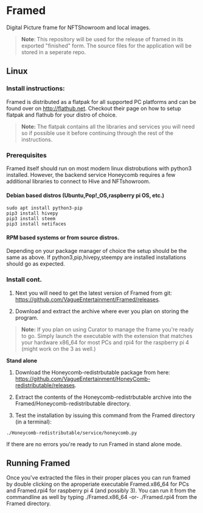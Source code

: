 # Framed
Digital Picture frame for NFTShowroom and local images. 

> **Note**: This repository will be used for the release of framed in its exported "finished" form. The source files for the application will be stored in a seperate repo.

## Linux

### Install instructions:

Framed is distributed as a flatpak for all supported PC platforms and can be found over on http://flathub.net. Checkout their page on how to setup flatpak and flathub for your distro of choice. 
> **Note:** The flatpak contains all the libraries and services you will need so if possible use it before continuing through the  rest of the instructions. 

### Prerequisites

Framed itself should run on most modern linux distrobutions with python3 installed. However, the backend service Honeycomb requires a few additional libraries to connect to Hive and NFTshowroom.

#### Debian based distros (Ubuntu,Pop!_OS,raspberry pi OS, etc.)

``` 
sudo apt install python3-pip
pip3 install hivepy
pip3 install steem
pip3 install netifaces
```

#### RPM based systems or from source distros.

Depending on your package manager of choice the setup should be the same as above. If python3,pip,hivepy,steempy are installed installations should go as expected.

### Install cont.

1. Next you will need to get the latest version of Framed from git: https://github.com/VagueEntertainment/Framed/releases. 

2. Download and extract the archive where ever you plan on storing the program.

> **Note:** If you plan on using Curator to manage the frame you're ready to go. Simply launch the executable with the extension that matches your hardware x86_64 for most PCs  and rpi4 for the raspberry pi 4 (might work on the 3 as well.)

**Stand alone**
1. Download the Honeycomb-redistrbutable package from here: https://github.com/VagueEntertainment/HoneyComb-redistributable/releases.

2. Extract the contents of the Honeycomb-redistrbutable archive into the Framed/Honeycomb-redistributable directory.

3. Test the installation by issuing this command from the Framed directory (in a terminal):
```
./Honeycomb-redistributable/service/honeycomb.py
```
If there are no errors you're ready to run Framed in stand alone mode.

## Running Framed

Once you've extracted the files in their proper places you can run framed by double clicking on the aproperiate executable Framed.x86_64 for PCs and Framed.rpi4 for raspberry pi 4 (and possibly 3). You can run it from the commandline as well by typing ./Framed.x86_64 -or- ./Framed.rpi4  from the Framed directory.


